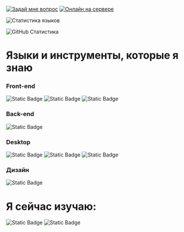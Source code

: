 [![Задай мне вопрос](https://img.shields.io/badge/%40Anakin400001-ADD8E6?style=for-the-badge&logo=telegram&labelColor=151515&color=28a7e7#gh-dark-mode-only)](https://t.me/Anakin400001)
[![Онлайн на сервере](https://img.shields.io/discord/1103013741991317504?style=for-the-badge&logo=discord&labelColor=151515&color=5865f2)](https://discord.gg/3RTgFesC)

![Статистика языков](https://github-readme-stats.vercel.app/api/top-langs?username=Anakin400001&layout=compact&langs_count=8&card_width=500&theme=dark&hide_border=true&border_color=333333&locale=ru)

![GitHub Статистика](https://github-readme-stats.vercel.app/api?username=Anakin400001&count_private=true&theme=dark&show_icons=true&hide_border=true&border_color=333333&locale=ru)


# Языки и инструменты, которые я знаю

### Front-end
![Static Badge](https://img.shields.io/badge/HTML-C04DFF?style=for-the-badge&logo=html5&labelColor=000000&color=e34f26)
![Static Badge](https://img.shields.io/badge/CSS-1572B6?style=for-the-badge&logo=css3&labelColor=000000&color=f5f5f5)
![Static Badge](https://img.shields.io/badge/JavaScript-FFD700?style=for-the-badge&logo=javascript&labelColor=000000&color=FFD700)

### Back-end
![Static Badge](https://img.shields.io/badge/Node.js-339933?style=for-the-badge&logo=node.js&labelColor=000000&color=339933)

### Desktop
![Static Badge](https://img.shields.io/badge/electron-34A85A?style=for-the-badge&logo=electron&labelColor=000000&color=34A85A)
![Static Badge](https://img.shields.io/badge/C++-00599C?style=for-the-badge&logo=c%2B%2B&labelColor=000000&color=00599C)
![Static Badge](https://img.shields.io/badge/C%23-239120?style=for-the-badge&logo=c-sharp&labelColor=000000&color=239120)

### Дизайн
![Static Badge](https://img.shields.io/badge/FIGMA-F24E1E?style=for-the-badge&logo=FIGMA&labelColor=000000&color=F24E1E)

# Я сейчас изучаю:
![Static Badge](https://img.shields.io/badge/Rust-000000?style=for-the-badge&logo=rust&labelColor=000000&color=000000)
![Static Badge](https://img.shields.io/badge/Python-3776AB?style=for-the-badge&logo=python&labelColor=000000&color=3776AB)

